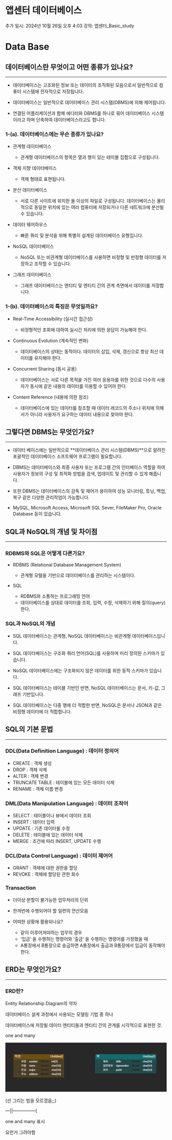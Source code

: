 # 앱센터 데이터베이스

추가 일시: 2024년 10월 26일 오후 4:03
강의: 앱센터_Basic_study

# Data Base

## 데이터베이스란 무엇이고 어떤 종류가 있나요?

---

- 데이터베이스는 고조화된 정보 또는 데이터의 조직화된 모음으로서 일반적으로 컴퓨터 시스템에 전자적으로 저장됩니다.

- 데이터베이스는 일반적으로 데이터베이스 관리 시스템(DBMS)에 의해 제어됩니다.

- 연결된 어플리케이션과 함께 에디터와 DBMS를 하나로 묶어 데이터베이스 시스템이라고 하며 단축하여 데이터베이스라고도 합니다.

### 1-(a). 데이터베이스에는 무슨 종류가 있나요?

- 관계형 데이터베이스
    - 관계형 데이터베이스의 항목은 열과 행이 있는 테이블 집합으로 구성됩니다.

- 객체 지향 데이터베이스
    - 객체 형태로 표현됩니다.
    
- 분산 데이터베이스
    - 서로 다른 사이트에 위치한 둘 이상의 파일로 구성됩니다. 데이터베이스는 물리적으로 동일한 위치에 있는 여러 컴퓨터에 저장되거나 다른 네트워크에 분산될 수 있습니다.

- 데이터 웨어하우스
    - 빠른 쿼리 및 분석을 위해 특별히 설계된 데이터베이스 유형입니다.

- NoSQL 데이터베이스
    - NoSQL 또는 비관계형 데이터베이스를 사용하면 비정형 및 반정형 데이터를 저장하고 조작할 수 있습니다.

- 그래프 데이터베이스
    - 그래프 데이터베이스는 엔티티 및 엔티티 간의 관계 측면에서 데이터를 저장합니다.

### 1-(b). 데이터베이스의 특징은 무엇일까요?

- Real-Time Accessibility (실시간 접근성)
    - 비정형적인 조회에 대하여 실시간 처리에 의한 응답이 가능해야 한다.
    
- Continuous Evolution (계속적인 변화)
    - 데이터베이스의 상태는 동적이다. 데이터의 삽입, 삭제, 갱신으로 항상 최신 데이터를 유지해야 한다.

- Concurrent Sharing (동시 공용)
    - 데이터베이스는 서로 다른 목적을 가진 여러 응용자를 위한 것으로 다수의 사용자가 동시에 같은 내용의 데이터를 이용할 수 있어야 한다.

- Content Reference (내용에 의한 참조)
    - 데이터베이스에 있는 데이터를 참조할 때 데이터 레코드의 주소나 위치에 의해서가 아니라 사용자가 요구하는 데이터 내용으로 찾아야 한다.

## 그렇다면 DBMS는 무엇인가요?

---

- 데이터 베이스에는 일반적으로 **데이터베이스 관리 시스템(DBMS)**으로 알려진 포괄적인 데이터베이스 소프트웨어 프로그램이 필요합니다.

- DBMS는 데이터베이스와 최종 사용자 또는 프로그램 간의 인터페이스 역할을 하여 사용자가 정보의 구성 및 최적화 방법을 검색, 업데이트 및 관리할 수 있게 해줍니다.

- 또한 DBMS는 데이터베이스의 감독 및 제어가 용이하여 성능 모니터링, 튜닝, 백업, 복구 같은 다양한 관리작업이 가능합니다.

- MySQL, Microsoft Access, Microsoft SQL Sever, FileMaker Pro, Oracle Database 등이 있습니다.

## SQL과 NoSQL의 개념 및 차이점

---

### RDBMS와 SQL은 어떻게 다른가요?

- RDBMS (Relational Database Management System)
    - 관계형 모텔을 기반으로 데이터베이스를 관리하는 시스템이다.

- SQL
    - RDBMS와 소통하는 프로그래밍 언어
    - 데이터베이스를 상대로 데이터를 조회, 입력, 수정, 삭제하기 위해 질의(query)한다.

### SQL과 NoSQL의 개념

- SQL 데이터베이스는 관계형, NoSQL 데이터베이스는 비관계형 데이터베이스입니다.

- SQL 데이터베이스는 구조화 쿼리 언어(SQL)를 사용하며 미리 정의된 스키마가 있습니다.

- NoSQL 데이터베이스에는 구조화되지 않은 데이터를 위한 동적 스키마가 있습니다.

- SQL 데이터베이스는 테이블 기반인 반면, NoSQL 데이터베이스는 문서, 키-값, 그래프 기반입니다.

- SQL 데이터베이스는 다중 행에 더 적합한 반면, NoSQL은 문서나 JSON과 같은 비정형 데이터에 더 적합합니다.

## SQL의 기본 문법

---

### DDL(Data Definition Language) : 데이터 정의어

- CREATE : 객체 생성
- DROP : 객체 삭제
- ALTER : 객체 변경
- TRUNCATE TABLE : 테이블에 있는 모든 데이터 삭제
- RENAME : 객체 이름 변경

### DML(Data Manipulation Language) : 데이터 조작어

- SELECT : 테이블이나 뷰에서 데이터 조회
- INSERT : 데이터 입력
- UPDATE : 기존 데이터를 수정
- DELETE : 테이블에 있는 데이터 삭제
- MERGE : 조건에 따라 INSERT, UPDATE 수행

### DCL(Data Control Language) : 데이터 제어어

- GRANT : 객체에 대한 권한을 할당
- REVOKE : 객체에 할당된 관한 회수

### Transaction

- 더이상 분할이 불가능한 업무처리의 단위
- 한꺼번에 수행되어야 할 일련의 연산모음

- 어떠한 상황에 활용되나요?
    - 같이 이루어져야하는 업무의 경우
    - ‘입금’ 을 수행하는 명령어와 ‘출금’ 을 수행하는 명령어를 가정했을 때
    - A통장에서 B통장으로 송금하면 A통장에서 출금과 B통장에서 입금이 동작해야한다.

## ERD는 무엇인가요?

---

### ERD란?

Entity Relationship Diagram의 약자

데이터베이스 설계 과정에서 사용되는 모델링 기법 중 하나

데이터베이스에 저장될 데이터 엔티티들과 엔티티 간의 관계를 시각적으로 표현한 것.

one and many

![image.png](image.png)

(선 그리는 법을 모르겠음;;) 

—||—————{ 

one and many 표시

요런거 그려야함